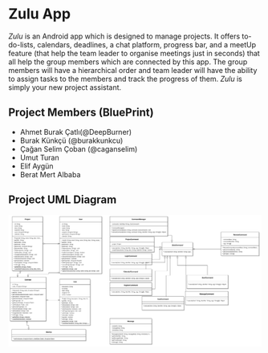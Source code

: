 # Zulu App

*Zulu* is an Android app which is designed to manage projects. It offers to-do-lists, calendars, deadlines, a chat platform, progress bar, and a meetUp feature (that help the team leader to organise meetings just in seconds) that all help the group members which are connected by this app. The group members will have a hierarchical order and team leader will have the ability to assign tasks to the members and track the progress of them.
*Zulu* is simply your new project assistant.

## Project Members (BluePrint)
* Ahmet Burak Çatlı(@DeepBurner)
* Burak Künkçü (@burakkunkcu)
* Çağan Selim Çoban (@caganselim)
* Umut Turan
* Elif Aygün
* Berat Mert Albaba

## Project UML Diagram
![UML Diagram](/build/uml_diagram.png)
